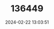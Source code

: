 ---
title: "136449"
category: "Myoictis leucura"
draft: false
date: 2024-02-22 13:03:51
languages:
  English: ["Woolley’s Three-striped Dasyure"]
---